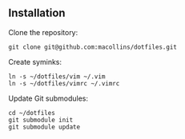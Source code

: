 ## Installation

Clone the repository:

    git clone git@github.com:macollins/dotfiles.git

Create syminks:

    ln -s ~/dotfiles/vim ~/.vim
    ln -s ~/dotfiles/vimrc ~/.vimrc

Update Git submodules:

    cd ~/dotfiles
    git submodule init
    git submodule update

